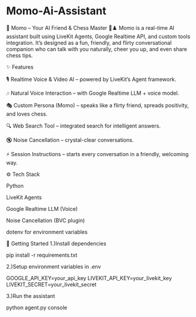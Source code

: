 # Momo-Ai-Assistant
🎤 Momo – Your AI Friend &amp; Chess Master 🤖♟️  Momo is a real-time AI assistant built using LiveKit Agents, Google Realtime API, and custom tools integration. It’s designed as a fun, friendly, and flirty conversational companion who can talk with you naturally, cheer you up, and even share chess tips.

✨ Features

🎙 Realtime Voice & Video AI – powered by LiveKit’s Agent framework.

🎶 Natural Voice Interaction – with Google Realtime LLM + voice model.

🎭 Custom Persona (Momo) – speaks like a flirty friend, spreads positivity, and loves chess.

🔍 Web Search Tool – integrated search for intelligent answers.

🔇 Noise Cancellation – crystal-clear conversations.

⚡ Session Instructions – starts every conversation in a friendly, welcoming way.

⚙️ Tech Stack

Python

LiveKit Agents

Google Realtime LLM (Voice)

Noise Cancellation (BVC plugin)

dotenv for environment variables


🚀 Getting Started
1.)Install dependencies

pip install -r requirements.txt

2.)Setup environment variables in .env

GOOGLE_API_KEY=your_api_key
LIVEKIT_API_KEY=your_livekit_key
LIVEKIT_SECRET=your_livekit_secret


3.)Run the assistant

python agent.py console


